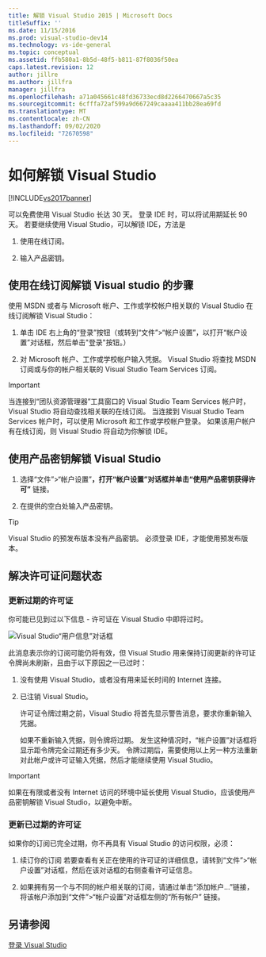 ```yaml
---
title: 解锁 Visual Studio 2015 | Microsoft Docs
titleSuffix: ''
ms.date: 11/15/2016
ms.prod: visual-studio-dev14
ms.technology: vs-ide-general
ms.topic: conceptual
ms.assetid: ffb580a1-8b5d-48f5-b811-87f8036f50ea
caps.latest.revision: 12
author: jillre
ms.author: jillfra
manager: jillfra
ms.openlocfilehash: a71a045661c48fd36733ecd8d2266470667a5c35
ms.sourcegitcommit: 6cfffa72af599a9d667249caaaa411bb28ea69fd
ms.translationtype: MT
ms.contentlocale: zh-CN
ms.lasthandoff: 09/02/2020
ms.locfileid: "72670598"
---
```

# <a name="how-to-unlock-visual-studio"></a>如何解锁 Visual Studio
[!INCLUDE[vs2017banner](../includes/vs2017banner.md)]

可以免费使用 Visual Studio 长达 30 天。 登录 IDE 时，可以将试用期延长 90 天。 若要继续使用 Visual Studio，可以解锁 IDE，方法是

1. 使用在线订阅。

2. 输入产品密钥。

## <a name="to-unlock-visual-studio-using-an-online-subscription"></a>使用在线订阅解锁 Visual studio 的步骤
 使用 MSDN 或者与 Microsoft 帐户、工作或学校帐户相关联的 Visual Studio 在线订阅解锁 Visual Studio：

1. 单击 IDE 右上角的“登录”按钮（或转到“文件”>“帐户设置”，以打开“帐户设置”对话框，然后单击"登录"按钮。）

2. 对 Microsoft 帐户、工作或学校帐户输入凭据。 Visual Studio 将查找 MSDN 订阅或与你的帐户相关联的 Visual Studio Team Services 订阅。

> [!IMPORTANT]
> 当连接到“团队资源管理器”工具窗口的 Visual Studio Team Services 帐户时，Visual Studio 将自动查找相关联的在线订阅。 当连接到 Visual Studio Team Services 帐户时，可以使用 Microsoft 和工作或学校帐户登录。 如果该用户帐户有在线订阅，则 Visual Studio 将自动为你解锁 IDE。

## <a name="to-unlock-visual-studio-with-a-product-key"></a>使用产品密钥解锁 Visual Studio

1. 选择“文件”>“帐户设置”****，打开“帐户设置”对话框并单击“使用产品密钥获得许可”**** 链接。

2. 在提供的空白处输入产品密钥。

> [!TIP]
> Visual Studio 的预发布版本没有产品密钥。 必须登录 IDE，才能使用预发布版本。

## <a name="addressing-license-problem-states"></a>解决许可证问题状态

### <a name="updating-stale-licenses"></a>更新过期的许可证
 你可能已见到过以下信息 - 许可证在 Visual Studio 中即将过时。

 ![Visual Studio“用户信息”对话框](../ide/media/vs2013-userinfo.png "VS2013_UserInfo")

 此消息表示你的订阅可能仍将有效，但 Visual Studio 用来保持订阅更新的许可证令牌尚未刷新，且由于以下原因之一已过时：

1. 没有使用 Visual Studio，或者没有用来延长时间的 Internet 连接。

2. 已注销 Visual Studio。

   许可证令牌过期之前，Visual Studio 将首先显示警告消息，要求你重新输入凭据。

   如果不重新输入凭据，则令牌将过期。 发生这种情况时，“帐户设置”对话框将显示距令牌完全过期还有多少天。 令牌过期后，需要使用以上另一种方法重新对此帐户或许可证输入凭据，然后才能继续使用 Visual Studio。

> [!IMPORTANT]
> 如果在有限或者没有 Internet 访问的环境中延长使用 Visual Studio，应该使用产品密钥解锁 Visual Studio，以避免中断。

### <a name="updating-expired-licenses"></a>更新已过期的许可证
 如果你的订阅已完全过期，你不再具有 Visual Studio 的访问权限，必须：

1. 续订你的订阅 若要查看有关正在使用的许可证的详细信息，请转到“文件”>“帐户设置”对话框，然后在该对话框的右侧查看许可证信息。

2. 如果拥有另一个与不同的帐户相关联的订阅，请通过单击“添加帐户...”链接，将该帐户添加到“文件”>“帐户设置”对话框左侧的“所有帐户” 链接。

## <a name="see-also"></a>另请参阅
 [登录 Visual Studio](../ide/signing-in-to-visual-studio.md)

